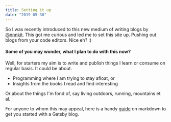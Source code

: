 ```yaml
---
title: Setting it up
date: "2019-05-30"
---
```

So I was recently introduced to this new medium of writing blogs by [@nnnkit](https://twitter.com/nnnkit). This got me curious and led me to set this site up. Pushing out blogs from your code editors. Nice eh? :)

#### Some of you may wonder, what I plan to do with this now?

Well, for starters my aim is to write and publish things I learn or consume on regular basis. It could be about.

- Programming where I am trying to stay afloat, or
- Insights from the books I read and find interesting

Or about the things I'm fond of, say living outdoors, running, mountains et al.

For anyone to whom this may appeal, here is a handy [guide](https://github.com/adam-p/markdown-here/wiki/Markdown-Cheatsheet#blockquotes) on markdown to get you started with a Gatsby blog.





